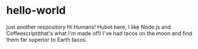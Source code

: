# hello-world
just another  respository
Hi Humans!
Hubot here, I like Node.js and Coffeescript(that's what I'm made of!)
I've had tacos on the moon and find them far superior to Earth tacos.
